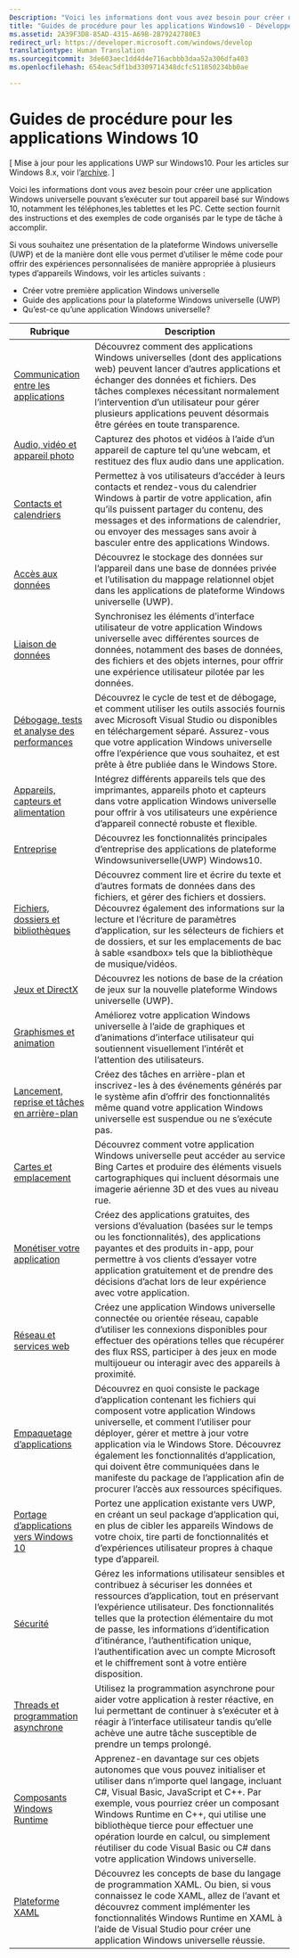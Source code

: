 ```yaml
---
Description: "Voici les informations dont vous avez besoin pour créer une application UWP pouvant s’exécuter sur tout appareil basé sur Windows 10, notamment les téléphones,les tablettes et les PC."
title: "Guides de procédure pour les applications Windows10 - Développement d’applicationsWindows"
ms.assetid: 2A39F3D8-85AD-4315-A69B-2B79242780E3
redirect_url: https://developer.microsoft.com/windows/develop
translationtype: Human Translation
ms.sourcegitcommit: 3de603aec1dd4d4e716acbbb3daa52a306dfa403
ms.openlocfilehash: 654eac5df1bd3309714348dcfc511850234bb0ae

---
```



# Guides de procédure pour les applications Windows 10

\[ Mise à jour pour les applications UWP sur Windows10. Pour les articles sur Windows 8.x, voir l’[archive](http://go.microsoft.com/fwlink/p/?linkid=619132). \]

Voici les informations dont vous avez besoin pour créer une application Windows universelle pouvant s’exécuter sur tout appareil basé sur Windows 10, notamment les téléphones,les tablettes et les PC. Cette section fournit des instructions et des exemples de code organisés par le type de tâche à accomplir.

Si vous souhaitez une présentation de la plateforme Windows universelle (UWP) et de la manière dont elle vous permet d’utiliser le même code pour offrir des expériences personnalisées de manière appropriée à plusieurs types d’appareils Windows, voir les articles suivants :

-   Créer votre première application Windows universelle
-   Guide des applications pour la plateforme Windows universelle (UWP)
-   Qu’est-ce qu’une application Windows universelle?

| Rubrique | Description |
|-------|-------------|
| [Communication entre les applications](app-to-app/index.md) | Découvrez comment des applications Windows universelles (dont des applications web) peuvent lancer d’autres applications et échanger des données et fichiers. Des tâches complexes nécessitant normalement l’intervention d’un utilisateur pour gérer plusieurs applications peuvent désormais être gérées en toute transparence. |
| [Audio, vidéo et appareil photo](audio-video-camera/index.md) | Capturez des photos et vidéos à l’aide d’un appareil de capture tel qu’une webcam, et restituez des flux audio dans une application. |
| [Contacts et calendriers](contacts-and-calendar/index.md) | Permettez à vos utilisateurs d’accéder à leurs contacts et rendez-vous du calendrier Windows à partir de votre application, afin qu’ils puissent partager du contenu, des messages et des informations de calendrier, ou envoyer des messages sans avoir à basculer entre des applications Windows.|
| [Accès aux données](data-access/index.md) | Découvrez le stockage des données sur l’appareil dans une base de données privée et l’utilisation du mappage relationnel objet dans les applications de plateforme Windows universelle (UWP). |
| [Liaison de données](data-binding/index.md) | Synchronisez les éléments d’interface utilisateur de votre application Windows universelle avec différentes sources de données, notamment des bases de données, des fichiers et des objets internes, pour offrir une expérience utilisateur pilotée par les données. |
| [Débogage, tests et analyse des performances](debug-test-perf/index.md) | Découvrez le cycle de test et de débogage, et comment utiliser les outils associés fournis avec Microsoft Visual Studio ou disponibles en téléchargement séparé. Assurez-vous que votre application Windows universelle offre l’expérience que vous souhaitez, et est prête à être publiée dans le Windows Store. |
| [Appareils, capteurs et alimentation](devices-sensors\index.md) | Intégrez différents appareils tels que des imprimantes, appareils photo et capteurs dans votre application Windows universelle pour offrir à vos utilisateurs une expérience d’appareil connecté robuste et flexible. | 
| [Entreprise](enterprise/index.md) | Découvrez les fonctionnalités principales d’entreprise des applications de plateforme Windowsuniverselle(UWP) Windows10. |
| [Fichiers, dossiers et bibliothèques](files/index.md) | Découvrez comment lire et écrire du texte et d’autres formats de données dans des fichiers, et gérer des fichiers et dossiers. Découvrez également des informations sur la lecture et l’écriture de paramètres d’application, sur les sélecteurs de fichiers et de dossiers, et sur les emplacements de bac à sable «sandbox» tels que la bibliothèque de musique/vidéos. |
| [Jeux et DirectX](https://msdn.microsoft.com/library/windows/apps/mt228375.aspx) | Découvrez les notions de base de la création de jeux sur la nouvelle plateforme Windows universelle (UWP). |
| [Graphismes et animation](graphics/index.md) | Améliorez votre application Windows universelle à l’aide de graphiques et d’animations d’interface utilisateur qui soutiennent visuellement l’intérêt et l’attention des utilisateurs. |
| [Lancement, reprise et tâches en arrière-plan](launch-resume/index.md) | Créez des tâches en arrière-plan et inscrivez-les à des événements générés par le système afin d’offrir des fonctionnalités même quand votre application Windows universelle est suspendue ou ne s’exécute pas. |
| [Cartes et emplacement](maps-and-location/index.md) | Découvrez comment votre application Windows universelle peut accéder au service Bing Cartes et produire des éléments visuels cartographiques qui incluent désormais une imagerie aérienne 3D et des vues au niveau rue. |
| [Monétiser votre application](monetize\index.md) | Créez des applications gratuites, des versions d’évaluation (basées sur le temps ou les fonctionnalités), des applications payantes et des produits in-app, pour permettre à vos clients d’essayer votre application gratuitement et de prendre des décisions d’achat lors de leur expérience avec votre application. |
| [Réseau et services web](networking\index.md) | Créez une application Windows universelle connectée ou orientée réseau, capable d’utiliser les connexions disponibles pour effectuer des opérations telles que récupérer des flux RSS, participer à des jeux en mode multijoueur ou interagir avec des appareils à proximité. |
| [Empaquetage d’applications](packaging\index.md) | Découvrez en quoi consiste le package d’application contenant les fichiers qui composent votre application Windows universelle, et comment l’utiliser pour déployer, gérer et mettre à jour votre application via le Windows Store. Découvrez également les fonctionnalités d’application, qui doivent être communiquées dans le manifeste du package de l’application afin de procurer l’accès aux ressources spécifiques. |
| [Portage d’applications vers Windows 10](porting\index.md) | Portez une application existante vers UWP, en créant un seul package d’application qui, en plus de cibler les appareils Windows de votre choix, tire parti de fonctionnalités et d’expériences utilisateur propres à chaque type d’appareil. |
| [Sécurité](security/index.md) | Gérez les informations utilisateur sensibles et contribuez à sécuriser les données et ressources d’application, tout en préservant l’expérience utilisateur. Des fonctionnalités telles que la protection élémentaire du mot de passe, les informations d’identification d’itinérance, l’authentification unique, l’authentification avec un compte Microsoft et le chiffrement sont à votre entière disposition. |
| [Threads et programmation asynchrone](threading-async/index.md) | Utilisez la programmation asynchrone pour aider votre application à rester réactive, en lui permettant de continuer à s’exécuter et à réagir à l’interface utilisateur tandis qu’elle achève une autre tâche susceptible de prendre un temps prolongé. |
| [Composants Windows Runtime](winrt-components/index.md) | Apprenez-en davantage sur ces objets autonomes que vous pouvez initialiser et utiliser dans n’importe quel langage, incluant C#, Visual Basic, JavaScript et C++. Par exemple, vous pourriez créer un composant Windows Runtime en C++, qui utilise une bibliothèque tierce pour effectuer une opération lourde en calcul, ou simplement réutiliser du code Visual Basic ou C# dans votre application Windows universelle. 
| [Plateforme XAML](xaml-platform/index.md) | Découvrez les concepts de base du langage de programmation XAML. Ou bien, si vous connaissez le code XAML, allez de l’avant et découvrez comment implémenter les fonctionnalités Windows Runtime en XAML à l’aide de Visual Studio pour créer une application Windows universelle réussie. |



<!--HONumber=Jul16_HO2-->


